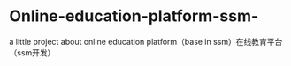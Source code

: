 # Online-education-platform-ssm-
a little project about online education platform（base in ssm）在线教育平台（ssm开发）
